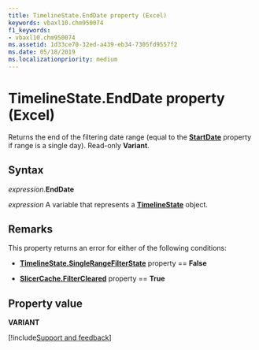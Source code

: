 ```yaml
---
title: TimelineState.EndDate property (Excel)
keywords: vbaxl10.chm950074
f1_keywords:
- vbaxl10.chm950074
ms.assetid: 1d33ce70-32ed-a439-eb34-7305fd9557f2
ms.date: 05/18/2019
ms.localizationpriority: medium
---
```



# TimelineState.EndDate property (Excel)

Returns the end of the filtering date range (equal to the **[StartDate](Excel.timelinestate.startdate.md)** property if range is a single day). Read-only **Variant**.


## Syntax

_expression_.**EndDate**

_expression_ A variable that represents a **[TimelineState](Excel.TimelineState.md)** object.


## Remarks

This property returns an error for either of the following conditions:

- **[TimelineState.SingleRangeFilterState](Excel.timelinestate.singlerangefilterstate.md)** property == **False**
    
- **[SlicerCache.FilterCleared](Excel.slicercache.filtercleared.md)** property == **True**
    

## Property value

**VARIANT**



[!include[Support and feedback](~/includes/feedback-boilerplate.md)]